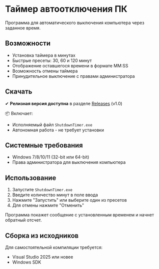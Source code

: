 # Таймер автоотключения ПК

Программа для автоматического выключения компьютера через заданное время.

## Возможности

- Установка таймера в минутах
- Быстрые пресеты: 30, 60 и 120 минут
- Отображение оставшегося времени в формате MM:SS
- Возможность отмены таймера
- Принудительное выключение с правами администратора

## Скачать

✔ **Релизная версия доступна** в разделе [Releases](https://github.com/TsuyuDX/shutdown_timer.git) (v1.0)

📦 Включает:
- Исполняемый файл `ShutdownTimer.exe`
- Автономная работа - не требует установки

## Системные требования

- Windows 7/8/10/11 (32-bit или 64-bit)
- Права администратора для выключения компьютера

## Использование

1. Запустите `ShutdownTimer.exe`
2. Введите количество минут в поле ввода
3. Нажмите "Запустить" или выберите один из пресетов
4. Для отмены нажмите "Отменить"

Программа покажет сообщение с установленным временем и начнет обратный отсчет.

## Сборка из исходников

Для самостоятельной компиляции требуется:
- Visual Studio 2025 или новее
- Windows SDK
